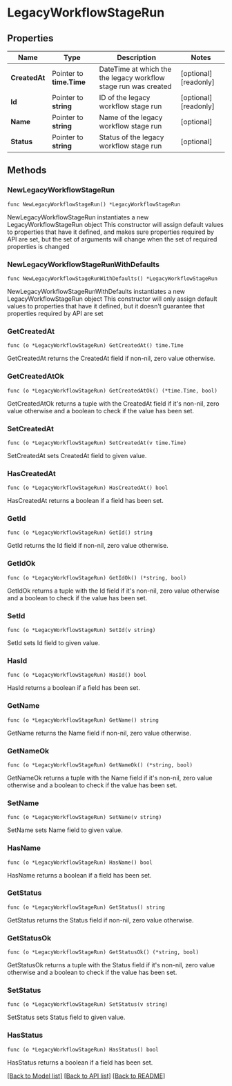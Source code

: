 # LegacyWorkflowStageRun

## Properties

Name | Type | Description | Notes
------------ | ------------- | ------------- | -------------
**CreatedAt** | Pointer to **time.Time** | DateTime at which the the legacy workflow stage run was created | [optional] [readonly] 
**Id** | Pointer to **string** | ID of the legacy workflow stage run | [optional] [readonly] 
**Name** | Pointer to **string** | Name of the legacy workflow stage run | [optional] 
**Status** | Pointer to **string** | Status of the legacy workflow stage run | [optional] 

## Methods

### NewLegacyWorkflowStageRun

`func NewLegacyWorkflowStageRun() *LegacyWorkflowStageRun`

NewLegacyWorkflowStageRun instantiates a new LegacyWorkflowStageRun object
This constructor will assign default values to properties that have it defined,
and makes sure properties required by API are set, but the set of arguments
will change when the set of required properties is changed

### NewLegacyWorkflowStageRunWithDefaults

`func NewLegacyWorkflowStageRunWithDefaults() *LegacyWorkflowStageRun`

NewLegacyWorkflowStageRunWithDefaults instantiates a new LegacyWorkflowStageRun object
This constructor will only assign default values to properties that have it defined,
but it doesn't guarantee that properties required by API are set

### GetCreatedAt

`func (o *LegacyWorkflowStageRun) GetCreatedAt() time.Time`

GetCreatedAt returns the CreatedAt field if non-nil, zero value otherwise.

### GetCreatedAtOk

`func (o *LegacyWorkflowStageRun) GetCreatedAtOk() (*time.Time, bool)`

GetCreatedAtOk returns a tuple with the CreatedAt field if it's non-nil, zero value otherwise
and a boolean to check if the value has been set.

### SetCreatedAt

`func (o *LegacyWorkflowStageRun) SetCreatedAt(v time.Time)`

SetCreatedAt sets CreatedAt field to given value.

### HasCreatedAt

`func (o *LegacyWorkflowStageRun) HasCreatedAt() bool`

HasCreatedAt returns a boolean if a field has been set.

### GetId

`func (o *LegacyWorkflowStageRun) GetId() string`

GetId returns the Id field if non-nil, zero value otherwise.

### GetIdOk

`func (o *LegacyWorkflowStageRun) GetIdOk() (*string, bool)`

GetIdOk returns a tuple with the Id field if it's non-nil, zero value otherwise
and a boolean to check if the value has been set.

### SetId

`func (o *LegacyWorkflowStageRun) SetId(v string)`

SetId sets Id field to given value.

### HasId

`func (o *LegacyWorkflowStageRun) HasId() bool`

HasId returns a boolean if a field has been set.

### GetName

`func (o *LegacyWorkflowStageRun) GetName() string`

GetName returns the Name field if non-nil, zero value otherwise.

### GetNameOk

`func (o *LegacyWorkflowStageRun) GetNameOk() (*string, bool)`

GetNameOk returns a tuple with the Name field if it's non-nil, zero value otherwise
and a boolean to check if the value has been set.

### SetName

`func (o *LegacyWorkflowStageRun) SetName(v string)`

SetName sets Name field to given value.

### HasName

`func (o *LegacyWorkflowStageRun) HasName() bool`

HasName returns a boolean if a field has been set.

### GetStatus

`func (o *LegacyWorkflowStageRun) GetStatus() string`

GetStatus returns the Status field if non-nil, zero value otherwise.

### GetStatusOk

`func (o *LegacyWorkflowStageRun) GetStatusOk() (*string, bool)`

GetStatusOk returns a tuple with the Status field if it's non-nil, zero value otherwise
and a boolean to check if the value has been set.

### SetStatus

`func (o *LegacyWorkflowStageRun) SetStatus(v string)`

SetStatus sets Status field to given value.

### HasStatus

`func (o *LegacyWorkflowStageRun) HasStatus() bool`

HasStatus returns a boolean if a field has been set.


[[Back to Model list]](../README.md#documentation-for-models) [[Back to API list]](../README.md#documentation-for-api-endpoints) [[Back to README]](../README.md)


